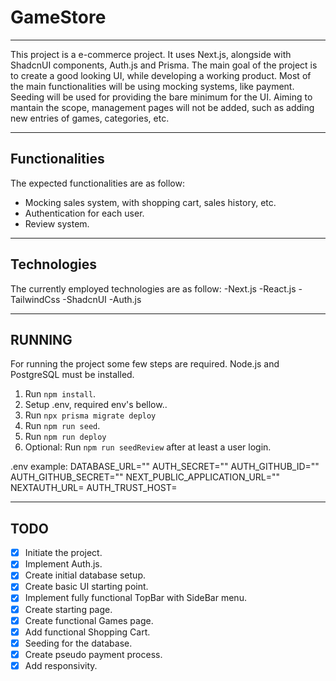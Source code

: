 # GameStore

---

This project is a e-commerce project.
It uses Next.js, alongside with ShadcnUI components, Auth.js and Prisma.
The main goal of the project is to create a good looking UI, while developing a working product.
Most of the main functionalities will be using mocking systems, like payment.
Seeding will be used for providing the bare minimum for the UI.
Aiming to mantain the scope, management pages will not be added, such as adding new entries of games, categories, etc.

---

## Functionalities

The expected functionalities are as follow:
- Mocking sales system, with shopping cart, sales history, etc.
- Authentication for each user.
- Review system.

---

## Technologies

The currently employed technologies are as follow:
-Next.js
-React.js
-TailwindCss
-ShadcnUI
-Auth.js

---

## RUNNING

For running the project some few steps are required.
Node.js and PostgreSQL must be installed.

1. Run `npm install`.
2. Setup .env, required env's bellow..
3. Run `npx prisma migrate deploy`
4. Run `npm run seed`.
5. Run `npm run deploy`
6. Optional: Run `npm run seedReview` after at least a user login.
   
.env example:
DATABASE_URL=""
AUTH_SECRET=""
AUTH_GITHUB_ID=""
AUTH_GITHUB_SECRET=""
NEXT_PUBLIC_APPLICATION_URL=""
NEXTAUTH_URL= 
AUTH_TRUST_HOST=

---

## TODO

- [X] Initiate the project.
- [X] Implement Auth.js.
- [X] Create initial database setup.
- [X] Create basic UI starting point.
- [X] Implement fully functional TopBar with SideBar menu.
- [X] Create starting page.
- [X] Create functional Games page.
- [X] Add functional Shopping Cart.
- [X] Seeding for the database.
- [X] Create pseudo payment process.
- [X] Add responsivity.
